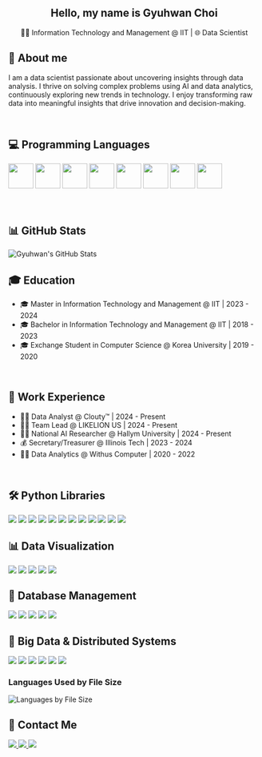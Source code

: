 <h2 align="center">
  Hello, my name is Gyuhwan Choi
</h2>

<p align="center">
  🧑‍🎓 Information Technology and Management @ IIT | 🌐 Data Scientist
</p>

## 📖 About me
I am a data scientist passionate about uncovering insights through data analysis. I thrive on solving complex problems using AI and data analytics, continuously exploring new trends in technology. I enjoy transforming raw data into meaningful insights that drive innovation and decision-making.

<br>

## 💻 Programming Languages
<div float="left" style="margin-bottom: 20px;">
  <img src="https://cdn.jsdelivr.net/gh/devicons/devicon/icons/python/python-original.svg" width="50"/>
  <img src="https://cdn.jsdelivr.net/gh/devicons/devicon/icons/java/java-original.svg" width="50"/>
  <img src="https://cdn.jsdelivr.net/gh/devicons/devicon/icons/r/r-original.svg" width="50"/>
  <img src="https://cdn.jsdelivr.net/gh/devicons/devicon/icons/mysql/mysql-original-wordmark.svg" width="50"/>
  <img src="https://cdn.jsdelivr.net/gh/devicons/devicon/icons/javascript/javascript-original.svg" width="50"/>
  <img src="https://cdn.jsdelivr.net/gh/devicons/devicon/icons/typescript/typescript-original.svg" width="50"/>
  <img src="https://cdn.jsdelivr.net/gh/devicons/devicon/icons/cplusplus/cplusplus-original.svg" width="50"/>
  <img src="https://cdn.jsdelivr.net/gh/devicons/devicon/icons/scala/scala-original.svg" width="50"/>
</div>

<br>

## 📊 GitHub Stats
![Gyuhwan's GitHub Stats](https://github-readme-stats.vercel.app/api?username=Choi0619&show_icons=true&count_private=true&theme=default&bg_color=ffffff&text_color=000000&hide_rank=true&hide=prs&custom_title=Gyuhwan's%20GitHub%20Stats&card_width=400)
<br>

## 🎓 Education
- 🎓 Master in Information Technology and Management @ IIT | 2023 - 2024
- 🎓 Bachelor in Information Technology and Management @ IIT | 2018 - 2023
- 🎓 Exchange Student in Computer Science @ Korea University | 2019 - 2020

<br>

## 💼 Work Experience
- 👨‍💻 Data Analyst @ Clouty™ | 2024 - Present
- 👨‍🏫 Team Lead @ LIKELION US | 2024 - Present
- 🧑‍🔬 National AI Researcher @ Hallym University | 2024 - Present
- 💰 Secretary/Treasurer @ Illinois Tech | 2023 - 2024
- 👨‍💻 Data Analytics @ Withus Computer | 2020 - 2022

<br>

## 🛠 Python Libraries
<div float="left" style="margin-bottom: 20px;">
  <img src="https://img.shields.io/badge/NumPy-013243?style=for-the-badge&logo=numpy&logoColor=white"/>
  <img src="https://img.shields.io/badge/pandas-150458?style=for-the-badge&logo=pandas&logoColor=white"/>
  <img src="https://img.shields.io/badge/scikit--learn-F7931E?style=for-the-badge&logo=scikit-learn&logoColor=white"/>
  <img src="https://img.shields.io/badge/Matplotlib-007ACC?style=for-the-badge&logo=matplotlib&logoColor=white"/>
  <img src="https://img.shields.io/badge/Selenium-43B02A?style=for-the-badge&logo=selenium&logoColor=white"/>
  <img src="https://img.shields.io/badge/Keras-D00000?style=for-the-badge&logo=keras&logoColor=white"/>
  <img src="https://img.shields.io/badge/PyTorch-EE4C2C?style=for-the-badge&logo=pytorch&logoColor=white"/>
  <img src="https://img.shields.io/badge/Beautiful%20Soup-2A2A2A?style=for-the-badge&logo=beautifulsoup&logoColor=white"/>
  <img src="https://img.shields.io/badge/spaCy-09A3D5?style=for-the-badge&logo=spacy&logoColor=white"/>
  <img src="https://img.shields.io/badge/Gradio-FFA500?style=for-the-badge&logo=gradio&logoColor=white"/>
  <img src="https://img.shields.io/badge/Streamlit-FF4B4B?style=for-the-badge&logo=streamlit&logoColor=white"/>
  <img src="https://img.shields.io/badge/OpenCV-5C3EE8?style=for-the-badge&logo=opencv&logoColor=white"/>
</div>

## 📊 Data Visualization
<div float="left" style="margin-bottom: 20px;">
  <img src="https://img.shields.io/badge/Tableau-E97627?style=for-the-badge&logo=tableau&logoColor=white"/>
  <img src="https://img.shields.io/badge/Power_BI-F2C811?style=for-the-badge&logo=powerbi&logoColor=black"/>
  <img src="https://img.shields.io/badge/Matplotlib-007ACC?style=for-the-badge&logo=matplotlib&logoColor=white"/>
  <img src="https://img.shields.io/badge/Seaborn-3776AB?style=for-the-badge&logo=seaborn&logoColor=white"/>
  <img src="https://img.shields.io/badge/ggplot2-EF4A36?style=for-the-badge&logo=ggplot2&logoColor=white"/>
</div>

## 🏢 Database Management
<div float="left" style="margin-bottom: 20px;">
  <img src="https://img.shields.io/badge/Oracle-F80000?style=for-the-badge&logo=oracle&logoColor=black"/>
  <img src="https://img.shields.io/badge/MySQL-4479A1?style=for-the-badge&logo=mysql&logoColor=white"/>
  <img src="https://img.shields.io/badge/DuckDB-FFCC00?style=for-the-badge&logo=duckdb&logoColor=black"/>
  <img src="https://img.shields.io/badge/PostgreSQL-336791?style=for-the-badge&logo=postgresql&logoColor=white"/>
  <img src="https://img.shields.io/badge/MariaDB-003545?style=for-the-badge&logo=mariadb&logoColor=white"/>
</div>

## 📂 Big Data & Distributed Systems
<div float="left" style="margin-bottom: 20px;">
  <img src="https://img.shields.io/badge/Apache_Kafka-231F20?style=for-the-badge&logo=apachekafka&logoColor=white"/>
  <img src="https://img.shields.io/badge/Apache_Hadoop-66CCFF?style=for-the-badge&logo=apachehadoop&logoColor=black"/>
  <img src="https://img.shields.io/badge/Apache_Spark-E25A1C?style=for-the-badge&logo=apachespark&logoColor=white"/>
  <img src="https://img.shields.io/badge/Amazon_AWS-232F3E?style=for-the-badge&logo=amazonaws&logoColor=white"/>
  <img src="https://img.shields.io/badge/Azure-0078D4?style=for-the-badge&logo=azure&logoColor=white"/>
  <img src="https://img.shields.io/badge/Apache_Airflow-017CEE?style=for-the-badge&logo=apacheairflow&logoColor=white"/>
</div>

### Languages Used by File Size
![Languages by File Size](https://github-readme-stats.vercel.app/api/top-langs/?username=Choi0619&layout=compact&theme=default&bg_color=ffffff&text_color=000000&hide=prs&langs_count=10&custom_title=Languages%20by%20File%20Size&card_width=400)

## 📱 Contact Me
<div float="left">
  <a href="mailto:wrtyu0604@gmail.com">
      <img src="https://img.shields.io/badge/Gmail-D14836?style=for-the-badge&logo=gmail&logoColor=white"/> 
  </a>
  <a href="https://www.linkedin.com/in/gyuhwan-choi-data-science/">
    <img src="https://img.shields.io/badge/LinkedIn-0077B5?style=for-the-badge&logo=linkedin&logoColor=white"/>
  </a>
  <a href="https://www.instagram.com/gyuh.wan/">
    <img src="https://img.shields.io/badge/Instagram-E4405F?style=for-the-badge&logo=instagram&logoColor=white"/>
  </a>
</div>
